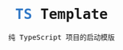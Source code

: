 <h1 align="center">
  <samp style="color: #3178c6"> TS </samp>
  <samp>Template</samp>
</h1>

<p align="center">
  <samp>纯 TypeScript 项目的启动模版</samp>
</p>
